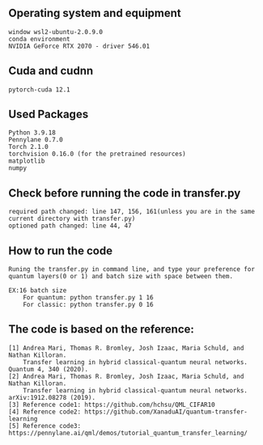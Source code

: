 ## Operating system and equipment
    window wsl2-ubuntu-2.0.9.0
    conda environment
    NVIDIA GeForce RTX 2070 - driver 546.01

## Cuda and cudnn
    pytorch-cuda 12.1
    
## Used Packages
    Python 3.9.18
    Pennylane 0.7.0 
    Torch 2.1.0
    torchvision 0.16.0 (for the pretrained resources)
    matplotlib
    numpy

## Check before running the code in transfer.py
    required path changed: line 147, 156, 161(unless you are in the same current directory with transfer.py)
    optioned path changed: line 44, 47

## How to run the code
    Runing the transfer.py in command line, and type your preference for quantum layers(0 or 1) and batch size with space between them.
    
    EX:16 batch size
        For quantum: python transfer.py 1 16
        For classic: python transfer.py 0 16


## The code is based on the reference:
    [1] Andrea Mari, Thomas R. Bromley, Josh Izaac, Maria Schuld, and Nathan Killoran. 
        Transfer learning in hybrid classical-quantum neural networks. Quantum 4, 340 (2020).
    [2] Andrea Mari, Thomas R. Bromley, Josh Izaac, Maria Schuld, and Nathan Killoran. 
        Transfer learning in hybrid classical-quantum neural networks. arXiv:1912.08278 (2019).
    [3] Reference code1: https://github.com/hchsu/QML_CIFAR10
    [4] Reference code2: https://github.com/XanaduAI/quantum-transfer-learning
    [5] Reference code3: https://pennylane.ai/qml/demos/tutorial_quantum_transfer_learning/
